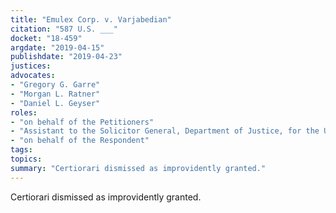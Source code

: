 ```yaml
---
title: "Emulex Corp. v. Varjabedian"
citation: "587 U.S. ___"
docket: "18-459"
argdate: "2019-04-15"
publishdate: "2019-04-23"
justices:
advocates:
- "Gregory G. Garre"
- "Morgan L. Ratner"
- "Daniel L. Geyser"
roles:
- "on behalf of the Petitioners"
- "Assistant to the Solicitor General, Department of Justice, for the United States, as amicus curiae, supporting neither party"
- "on behalf of the Respondent"
tags:
topics:
summary: "Certiorari dismissed as improvidently granted."
---
```

Certiorari dismissed as improvidently granted.
